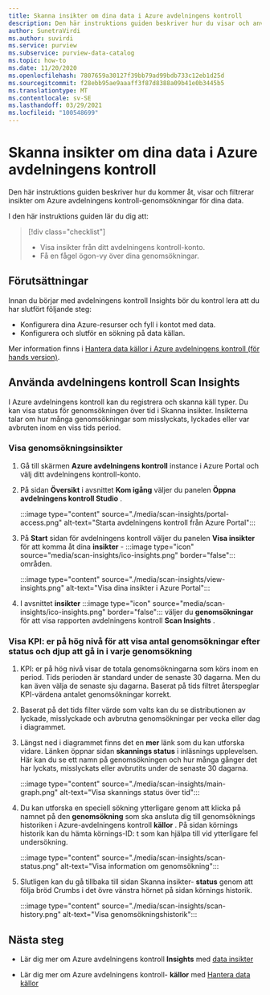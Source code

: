 ```yaml
---
title: Skanna insikter om dina data i Azure avdelningens kontroll
description: Den här instruktions guiden beskriver hur du visar och använder avdelningens kontroll Insights-skannings rapportering på dina data.
author: SunetraVirdi
ms.author: suvirdi
ms.service: purview
ms.subservice: purview-data-catalog
ms.topic: how-to
ms.date: 11/20/2020
ms.openlocfilehash: 7807659a30127f39bb79ad99bdb733c12eb1d25d
ms.sourcegitcommit: f28ebb95ae9aaaff3f87d8388a09b41e0b3445b5
ms.translationtype: MT
ms.contentlocale: sv-SE
ms.lasthandoff: 03/29/2021
ms.locfileid: "100548699"
---
```

# <a name="scan-insights-on-your-data-in-azure-purview"></a>Skanna insikter om dina data i Azure avdelningens kontroll

Den här instruktions guiden beskriver hur du kommer åt, visar och filtrerar insikter om Azure avdelningens kontroll-genomsökningar för dina data.

I den här instruktions guiden lär du dig att:

> [!div class="checklist"]
> * Visa insikter från ditt avdelningens kontroll-konto.
> * Få en fågel ögon-vy över dina genomsökningar.

## <a name="prerequisites"></a>Förutsättningar

Innan du börjar med avdelningens kontroll Insights bör du kontrol lera att du har slutfört följande steg:

* Konfigurera dina Azure-resurser och fyll i kontot med data.
* Konfigurera och slutför en sökning på data källan.

Mer information finns i [Hantera data källor i Azure avdelningens kontroll (för hands version)](manage-data-sources.md).

## <a name="use-purview-scan-insights"></a>Använda avdelningens kontroll Scan Insights

I Azure avdelningens kontroll kan du registrera och skanna käll typer. Du kan visa status för genomsökningen över tid i Skanna insikter. Insikterna talar om hur många genomsökningar som misslyckats, lyckades eller var avbruten inom en viss tids period.

### <a name="view-scan-insights"></a>Visa genomsökningsinsikter

1. Gå till skärmen **Azure avdelningens kontroll** instance i Azure Portal och välj ditt avdelningens kontroll-konto.

1. På sidan **Översikt** i avsnittet **Kom igång** väljer du panelen **Öppna avdelningens kontroll Studio** .

   :::image type="content" source="./media/scan-insights/portal-access.png" alt-text="Starta avdelningens kontroll från Azure Portal":::

1. På **Start** sidan för avdelningens kontroll väljer du panelen **Visa insikter** för att komma åt dina **insikter** - :::image type="icon" source="media/scan-insights/ico-insights.png" border="false"::: områden.

   :::image type="content" source="./media/scan-insights/view-insights.png" alt-text="Visa dina insikter i Azure Portal":::

1. I avsnittet **insikter** :::image type="icon" source="media/scan-insights/ico-insights.png" border="false"::: väljer du **genomsökningar** för att visa rapporten avdelningens kontroll **Scan Insights** .

### <a name="view-high-level-kpis-to-show-count-of-scans-by-status-and-deep-dive-into-each-scan"></a>Visa KPI: er på hög nivå för att visa antal genomsökningar efter status och djup att gå in i varje genomsökning
 
1. KPI: er på hög nivå visar de totala genomsökningarna som körs inom en period. Tids perioden är standard under de senaste 30 dagarna. Men du kan även välja de senaste sju dagarna. Baserat på tids filtret återspeglar KPI-värdena antalet genomsökningar korrekt.


1. Baserat på det tids filter värde som valts kan du se distributionen av lyckade, misslyckade och avbrutna genomsökningar per vecka eller dag i diagrammet.

1. Längst ned i diagrammet finns det en **mer** länk som du kan utforska vidare. Länken öppnar sidan  **skannings status** i inläsnings upplevelsen. Här kan du se ett namn på genomsökningen och hur många gånger det har lyckats, misslyckats eller avbrutits under de senaste 30 dagarna.

    :::image type="content" source="./media/scan-insights/main-graph.png" alt-text="Visa skannings status över tid":::

4. Du kan utforska en speciell sökning ytterligare genom att klicka på namnet på den **genomsökning** som ska ansluta dig till genomsöknings historiken i Azure-avdelningens kontroll **källor** . På sidan körnings historik kan du hämta körnings-ID: t som kan hjälpa till vid ytterligare fel undersökning.

    :::image type="content" source="./media/scan-insights/scan-status.png" alt-text="Visa information om genomsökning":::

5. Slutligen kan du gå tillbaka till sidan Skanna insikter- **status** genom att följa bröd Crumbs i det övre vänstra hörnet på sidan körnings historik.

    :::image type="content" source="./media/scan-insights/scan-history.png" alt-text="Visa genomsökningshistorik"::: 

## <a name="next-steps"></a>Nästa steg

* Lär dig mer om Azure avdelningens kontroll **Insights** med [data insikter](./concept-insights.md)

* Lär dig mer om Azure avdelningens kontroll- **källor** med [Hantera data källor](./manage-data-sources.md)